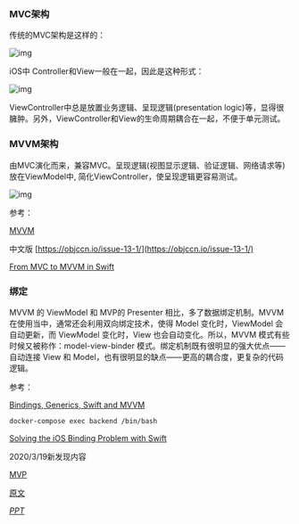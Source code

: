 ### MVC架构

传统的MVC架构是这样的：

![img](https://www.objc.io/images/issue-13/mvvm1-16d81619.png)

iOS中 Controller和View一般在一起，因此是这种形式：

![img](https://www.objc.io/images/issue-13/intermediate-5287a0c6.png)

ViewController中总是放置业务逻辑、呈现逻辑(presentation logic)等，显得很臃肿。另外，ViewController和View的生命周期耦合在一起，不便于单元测试。


### MVVM架构

由MVC演化而来，兼容MVC。呈现逻辑(视图显示逻辑、验证逻辑、网络请求等)放在ViewModel中, 简化ViewController，使呈现逻辑更容易测试。

![img](https://www.objc.io/images/issue-13/mvvm-b27768df.png)


参考：

[MVVM](https://www.objc.io/issues/13-architecture/mvvm/)

中文版 [https://objccn.io/issue-13-1/](https://objccn.io/issue-13-1/)

[From MVC to MVVM in Swift](http://rasic.info/from-mvc-to-mvvm-in-swift/)




### 绑定

MVVM 的 ViewModel 和 MVP的 Presenter 相比，多了数据绑定机制。MVVM 在使用当中，通常还会利用双向绑定技术，使得 Model 变化时，ViewModel 会自动更新，而 ViewModel 变化时，View 也会自动变化。所以，MVVM 模式有些时候又被称作：model-view-binder 模式。绑定机制既有很明显的强大优点——自动连接 View 和 Model，也有很明显的缺点——更高的耦合度，更复杂的代码逻辑。


参考：

[Bindings, Generics, Swift and MVVM](http://rasic.info/bindings-generics-swift-and-mvvm/)

```bash
docker-compose exec backend /bin/bash
```

[Solving the iOS Binding Problem with Swift](http://rasic.info/solving-the-ios-binding-problem-with-swift/)


2020/3/19新发现内容

[MVP](https://blog.coding.net/blog/ios-architecture-patterns)

[原文](https://medium.com/ios-os-x-development/ios-architecture-patterns-ecba4c38de52#.hij705e7r)

[*PPT*](http://slides.com/borlov/arch/fullscreen#/)